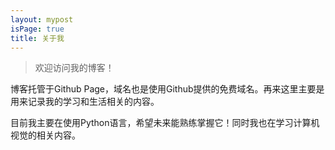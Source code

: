```yaml
---
layout: mypost
isPage: true
title: 关于我
---
```


> 欢迎访问我的博客！

博客托管于Github Page，域名也是使用Github提供的免费域名。再来这里主要是用来记录我的学习和生活相关的内容。

目前我主要在使用Python语言，希望未来能熟练掌握它！同时我也在学习计算机视觉的相关内容。



